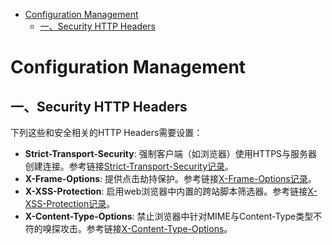 
<!-- @import "[TOC]" {cmd="toc" depthFrom=1 depthTo=6 orderedList=false} -->

<!-- code_chunk_output -->

* [Configuration Management](#configuration-management)
	* [一、Security HTTP Headers](#一-security-http-headers)

<!-- /code_chunk_output -->

# Configuration Management

## 一、Security HTTP Headers
下列这些和安全相关的HTTP Headers需要设置：
* **Strict-Transport-Security**: 强制客户端（如浏览器）使用HTTPS与服务器创建连接。参考链接[Strict-Transport-Security记录](https://github.com/Kilin9527/Frontend_And_Backend_Knowledge/blob/master/documents/security/http_response_header_Strick-Transport-Security.md)。
* **X-Frame-Options**: 提供点击劫持保护。参考链接[X-Frame-Options记录](https://github.com/Kilin9527/Frontend_And_Backend_Knowledge/blob/master/documents/security/http_response_header_X-Frame-Options.md)。
* **X-XSS-Protection**: 启用web浏览器中内置的跨站脚本筛选器。参考链接[X-XSS-Protection记录](https://github.com/Kilin9527/Frontend_And_Backend_Knowledge/blob/master/documents/security/http_response_header_X-XSS-Protection.md)。
* **X-Content-Type-Options**: 禁止浏览器中针对MIME与Content-Type类型不符的嗅探攻击。参考链接[X-Content-Type-Options](https://github.com/Kilin9527/Frontend_And_Backend_Knowledge/blob/master/documents/security/http_response_header_X-Content-Type-Options.md)。